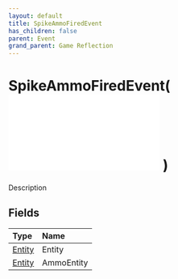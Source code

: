 ```yaml
---
layout: default
title: SpikeAmmoFiredEvent
has_children: false
parent: Event
grand_parent: Game Reflection
---
```

# SpikeAmmoFiredEvent( ![ EntityEventBase ](/game-reflection/events/entity_event_base.md) )
Description 

## Fields
| Type | Name |
|:-------------|:--------------|
| [Entity](/game-reflection/classes/entity.md) | Entity |
| [Entity](/game-reflection/classes/entity.md) | AmmoEntity |
